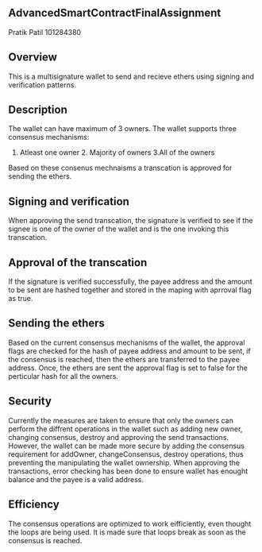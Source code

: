 ## AdvancedSmartContractFinalAssignment
 Pratik Patil
 101284380
## Overview
 This is a multisignature wallet to send and recieve ethers using signing and verification patterns.

## Description
  The wallet can have maximum of 3 owners. 
  The wallet supports three consensus mechanisms:
  1. Atleast one owner 2. Majority of owners 3.All of the owners 
  
  Based on these consenus mechnaisms a transcation is approved for sending the ethers. 


## Signing and verification 
  When approving the send transcation, the signature is verified to see if the signee  is one of the owner of the wallet and is the one invoking this transcation. 


## Approval of the transcation
  If the signature is verified successfully, the payee address and the amount to be sent are hashed together and stored in the maping with aprroval flag as true.

## Sending the ethers
 Based on the current consensus mechanisms of the wallet, the approval flags are checked for the hash of payee address and amount to be sent, if the consensus is reached, then the ethers are transferred to the payee address. 
 Once, the ethers are sent the approval flag is set to false for the perticular hash for all the owners.


## Security 
 Currently the measures are taken to ensure that only the owners can perform the diffrent operations in the wallet such as adding new owner, changing consensus, destroy  and approving the send transactions.  
 However, the wallet can be made more secure by adding the consensus requirement for addOwner, changeConsensus, destroy operations, thus preventing the manipulating the wallet ownership.
 When approving the transactions, error checking has been done to ensure wallet has enought balance and the payee is a valid address.


 ## Efficiency
 The consensus operations are optimized to work eifficiently, even thought the loops are being used. It is made sure that loops break as soon as the consensus is reached.








